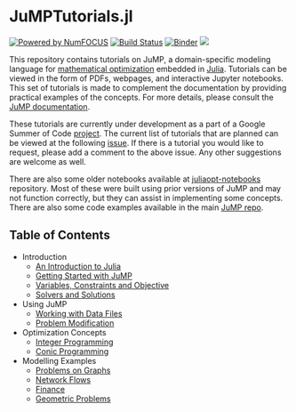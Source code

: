 # JuMPTutorials.jl

[![Powered by NumFOCUS](https://img.shields.io/badge/powered%20by-NumFOCUS-orange.svg?style=flat&colorA=E1523D&colorB=007D8A)](http://numfocus.org)
[![Build Status](https://travis-ci.com/barpit20/JuMPTutorials.jl.svg?branch=master)](https://travis-ci.com/barpit20/JuMPTutorials.jl)
[![Binder](https://mybinder.org/badge_logo.svg)](https://mybinder.org/v2/gh/barpit20/JuMPTutorials.jl/master)
[![](https://img.shields.io/badge/docs-dev-blue.svg)](https://barpit20.github.io/JuMPTutorials.jl/dev)


This repository contains tutorials on JuMP, a domain-specific modeling language for [mathematical optimization](http://en.wikipedia.org/wiki/Mathematical_optimization) embedded in [Julia](http://julialang.org/). Tutorials can be viewed in the form of PDFs, webpages, and interactive Jupyter notebooks. This set of tutorials is made to complement the documentation by providing practical examples of the concepts. For more details, please consult the [JuMP documentation](http://www.juliaopt.org/JuMP.jl/v0.19.1/).

These tutorials are currently under development as a part of a Google Summer of Code [project](https://summerofcode.withgoogle.com/projects/#5903911565656064). The current list of tutorials that are planned can be viewed at the following [issue](https://github.com/barpit20/JuMPTutorials.jl/issues/1). If there is a tutorial you would like to request, please add a comment to the above issue. Any other suggestions are welcome as well.

There are also some older notebooks available at [juliaopt-notebooks](https://github.com/JuliaOpt/juliaopt-notebooks) repository. Most of these were built using prior versions of JuMP and may not function correctly, but they can assist in implementing some concepts. There are also some code examples available in the main [JuMP repo](https://github.com/JuliaOpt/JuMP.jl/tree/release-0.19/examples).

## Table of Contents

- Introduction
  - [An Introduction to Julia](https://nbviewer.jupyter.org/github/barpit20/JuMPTutorials.jl/blob/master/notebook/introduction/an_introduction_to_julia.ipynb)
  - [Getting Started with JuMP](https://nbviewer.jupyter.org/github/barpit20/JuMPTutorials.jl/blob/master/notebook/introduction/getting_started_with_JuMP.ipynb)
  - [Variables, Constraints and Objective](https://nbviewer.jupyter.org/github/barpit20/JuMPTutorials.jl/blob/master/notebook/introduction/variables_constraints_objective.ipynb)
  - [Solvers and Solutions](https://nbviewer.jupyter.org/github/barpit20/JuMPTutorials.jl/blob/master/notebook/introduction/solvers_and_solutions.ipynb)
- Using JuMP
  - [Working with Data Files](https://nbviewer.jupyter.org/github/barpit20/JuMPTutorials.jl/blob/master/notebook/using_JuMP/working_with_data_files.ipynb) 
  - [Problem Modification](https://nbviewer.jupyter.org/github/barpit20/JuMPTutorials.jl/blob/master/notebook/using_JuMP/problem_modification.ipynb)
- Optimization Concepts
  - [Integer Programming](https://nbviewer.jupyter.org/github/barpit20/JuMPTutorials.jl/blob/master/notebook/optimization_concepts/integer_programming.ipynb)
  - [Conic Programming](https://nbviewer.jupyter.org/github/barpit20/JuMPTutorials.jl/blob/master/notebook/optimization_concepts/conic_programming.ipynb)
- Modelling Examples
  - [Problems on Graphs](https://nbviewer.jupyter.org/github/barpit20/JuMPTutorials.jl/blob/master/notebook/modelling/problems_on_graphs.ipynb)
  - [Network Flows](https://nbviewer.jupyter.org/github/barpit20/JuMPTutorials.jl/blob/master/notebook/modelling/network_flows.ipynb)
  - [Finance](https://nbviewer.jupyter.org/github/barpit20/JuMPTutorials.jl/blob/master/notebook/modelling/finance.ipynb)
  - [Geometric Problems](https://nbviewer.jupyter.org/github/barpit20/JuMPTutorials.jl/blob/master/notebook/modelling/geometric_problems.ipynb)
